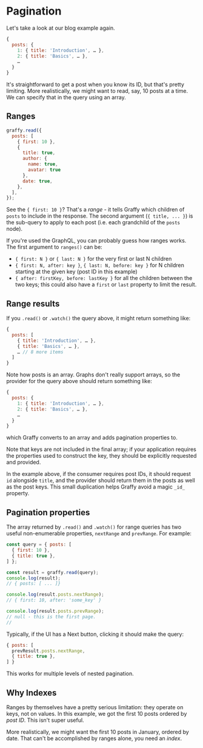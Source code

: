# Pagination

Let's take a look at our blog example again.

```js
{
  posts: {
    1: { title: 'Introduction', … },
    2: { title: 'Basics', … },
    …
  }
}
```

It's straightforward to get a post when you know its ID, but that's pretty limiting. More realistically, we might want to read, say, 10 posts at a time. We can specify that in the query using an array.

## Ranges

```js
graffy.read({
  posts: [
    { first: 10 },
    {
      title: true,
      author: {
        name: true,
        avatar: true
      },
      date: true,
    },
  ],
});
```

See the `{ first: 10 }`? That's a _range_ - it tells Graffy which children of `posts` to include in the response. The second argument (`{ title, ... }`) is the sub-query to apply to each post (i.e. each grandchild of the `posts` node).

If you're used the GraphQL, you can probably guess how ranges works. The first argument to `ranges()` can be:

- `{ first: N }` or `{ last: N }` for the very first or last N children
- `{ first: N, after: key }`, `{ last: N, before: key }` for N children starting at the given key (post ID in this example)
- `{ after: firstKey, before: lastKey }` for all the children between the two keys; this could also have a `first` or `last` property to limit the result.

## Range results

If you `.read()` or `.watch()` the query above, it might return something like:

```js
{
  posts: [
    { title: 'Introduction', … },
    { title: 'Basics', … },
    … // 8 more items
  ]
}
```

Note how posts is an array. Graphs don't really support arrays, so the provider for the query above should return something like:

```js
{
  posts: {
    1: { title: 'Introduction', … },
    2: { title: 'Basics', … },
    …
  }
}
```

which Graffy converts to an array and adds pagination properties to.

Note that keys are not included in the final array; if your application requires the properties used to construct the key, they should be explicitly requested and provided.

In the example above, if the consumer requires post IDs, it should request `id` alongside `title`, and the provider should return them in the posts as well as the post keys. This small duplication helps Graffy avoid a magic `_id_` property.

## Pagination properties

The array returned by `.read()` and `.watch()` for range queries has two useful non-enumerable properties, `nextRange` and `prevRange`. For example:

```js
const query = { posts: [
  { first: 10 },
  { title: true },
] };

const result = graffy.read(query);
console.log(result);
// { posts: [ ... ]}

console.log(result.posts.nextRange);
// { first: 10, after: 'some_key' }

console.log(result.posts.prevRange);
// null - this is the first page.
//
```

Typically, if the UI has a Next button, clicking it should make the query:
```js
{ posts: [
  prevResult.posts.nextRange,
  { title: true },
] }
```

This works for multiple levels of nested pagination.

## Why Indexes

Ranges by themselves have a pretty serious limitation: they operate on keys, not on values. In this example, we got the first 10 posts ordered by _post ID_. This isn't super useful.

More realistically, we might want the first 10 posts in January, ordered by date. That can't be accomplished by ranges alone, you need an _index_.
